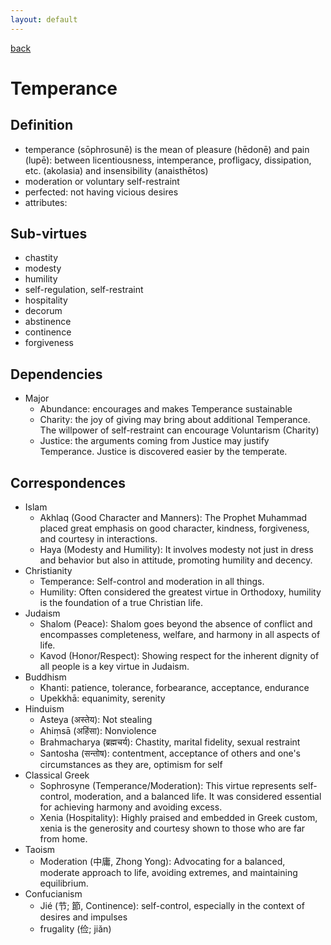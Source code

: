 ```yaml
---
layout: default
---
```

[back](./)

# Temperance

## Definition

- temperance (sōphrosunē) is the mean of pleasure (hēdonē) and pain (lupē): between licentiousness, intemperance, profligacy, dissipation, etc. (akolasia) and  insensibility (anaisthētos)
- moderation or voluntary self-restraint
- perfected: not having vicious desires
- attributes:

## Sub-virtues

- chastity
- modesty
- humility
- self-regulation, self-restraint
- hospitality
- decorum
- abstinence
- continence
- forgiveness

## Dependencies

- Major
    - Abundance: encourages and makes Temperance sustainable
    - Charity: the joy of giving may bring about additional Temperance. The willpower of self-restraint can encourage Voluntarism (Charity)
    - Justice: the arguments coming from Justice may justify Temperance. Justice is discovered easier by the temperate.


## Correspondences

- Islam
    - Akhlaq (Good Character and Manners): The Prophet Muhammad placed great emphasis on good character, kindness, forgiveness, and courtesy in interactions.
    - Haya (Modesty and Humility): It involves modesty not just in dress and behavior but also in attitude, promoting humility and decency.
- Christianity
    - Temperance: Self-control and moderation in all things.
    - Humility: Often considered the greatest virtue in Orthodoxy, humility is the foundation of a true Christian life.
- Judaism
    - Shalom (Peace): Shalom goes beyond the absence of conflict and encompasses completeness, welfare, and harmony in all aspects of life.
    - Kavod (Honor/Respect): Showing respect for the inherent dignity of all people is a key virtue in Judaism.
- Buddhism
    - Khanti: patience, tolerance, forbearance, acceptance, endurance
    - Upekkhā: equanimity, serenity
- Hinduism
    - Asteya (अस्तेय): Not stealing
    - Ahiṃsā (अहिंसा): Nonviolence
    - Brahmacharya (ब्रह्मचर्य): Chastity, marital fidelity, sexual restraint
    - Santosha (सन्तोष): contentment, acceptance of others and one's circumstances as they are, optimism for self
- Classical Greek
    - Sophrosyne (Temperance/Moderation): This virtue represents self-control, moderation, and a balanced life. It was considered essential for achieving harmony and avoiding excess.
    - Xenia (Hospitality): Highly praised and embedded in Greek custom, xenia is the generosity and courtesy shown to those who are far from home.
- Taoism
    - Moderation (中庸, Zhong Yong): Advocating for a balanced, moderate approach to life, avoiding extremes, and maintaining equilibrium.
- Confucianism
    - Jié (节; 節, Continence): self-control, especially in the context of desires and impulses
    - frugality (俭; jiǎn)
